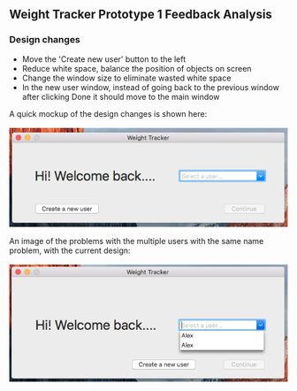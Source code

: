 ## Weight Tracker Prototype 1 Feedback Analysis
### Design changes

* Move the 'Create new user' button to the left
* Reduce white space, balance the position of objects on screen
* Change the window size to eliminate wasted white space
* In the new user window, instead of going back to the previous window after clicking Done it should move to the main window

A quick mockup of the design changes is shown here:
<br></br>
![Proposed Changes](Images/analysis_client_proto1_designChange.png "Proposed changes")

An image of the problems with the multiple users with the same name problem, with the current design:
<br></br>
![Name Validation Problem](Images/analysis_client_proto1_validationProblem.png "Name Validation Problem")
